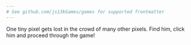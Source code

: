 ```yaml
---
# See github.com/js13kGames/games for supported frontmatter
---
```

One tiny pixel gets lost in the crowd of many other pixels. Find him, click him and proceed through the game!